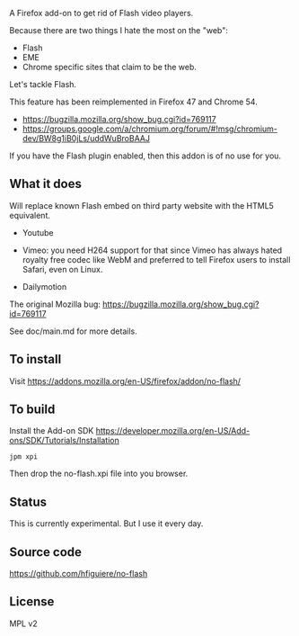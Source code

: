 A Firefox add-on to get rid of Flash video players.


Because there are two things I hate the most on the "web":

* Flash
* EME
* Chrome specific sites that claim to be the web.

Let's tackle Flash.

This feature has been reimplemented in Firefox 47 and Chrome 54.
* https://bugzilla.mozilla.org/show_bug.cgi?id=769117
* https://groups.google.com/a/chromium.org/forum/#!msg/chromium-dev/BW8g1iB0jLs/uddWuBroBAAJ

If you have the Flash plugin enabled, then this addon is of no use for
you.

## What it does

Will replace known Flash embed on third party website with the HTML5 equivalent.

* Youtube

* Vimeo: you need H264 support for that since Vimeo has always hated
royalty free codec like WebM and preferred to tell Firefox users to
install Safari, even on Linux.

* Dailymotion

The original Mozilla bug:
https://bugzilla.mozilla.org/show_bug.cgi?id=769117

See doc/main.md for more details.

## To install

Visit https://addons.mozilla.org/en-US/firefox/addon/no-flash/

## To build

Install the Add-on SDK https://developer.mozilla.org/en-US/Add-ons/SDK/Tutorials/Installation

    jpm xpi

Then drop the no-flash.xpi file into you browser.

## Status

This is currently experimental. But I use it every day.

## Source code

https://github.com/hfiguiere/no-flash

## License

MPL v2
